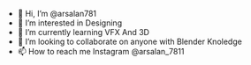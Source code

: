 - 👋 Hi, I’m @arsalan781
- 👀 I’m interested in Designing  
- 🌱 I’m currently learning VFX And 3D
- 💞️ I’m looking to collaborate on anyone with Blender Knoledge 
- 📫 How to reach me Instagram @arsalan_7811

<!---
arsalan781/arsalan781 is a ✨ special ✨ repository because its `README.md` (this file) appears on your GitHub profile.
You can click the Preview link to take a look at your changes.
--->

